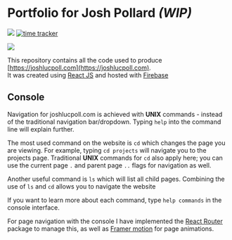 # Portfolio for Josh Pollard *(WIP)*

[![](https://github.com/joshlucpoll/my-website/workflows/build/badge.svg)](https://github.com/Joshlucpoll/my-website/actions?query=workflow%3Abuild)
[![time tracker](https://wakatime.com/badge/github/Joshlucpoll/my-website.svg)](https://wakatime.com/badge/github/Joshlucpoll/my-website)


![](https://res.cloudinary.com/dy1xy7vkf/image/upload/my-website.png)

This repository contains all the code used to produce [https://joshlucpoll.com](https://joshlucpoll.com).  
It was created using [React JS](https://reactjs.org) and hosted with [Firebase](https://firebase.google.com)

## Console
Navigation for joshlucpoll.com is achieved with **UNIX** commands - instead of the traditional navigation bar/dropdown. Typing `help` into the command line will explain further.

The most used command on the website is `cd` which changes the page you are viewing. For example, typing `cd projects` will navigate you to the projects page. Traditional **UNIX** commands for `cd` also apply here; you can use the current page `.` and parent page `..` flags for navigation as well.

Another useful command is `ls` which will list all child pages. Combining the use of `ls` and `cd` allows you to navigate the website

If you want to learn more about each command, type `help commands` in the console interface.

For page navigation with the console I have implemented the [React Router](https://github.com/ReactTraining/react-router) package to manage this, as well as [Framer motion](https://www.framer.com/motion/) for page animations.
